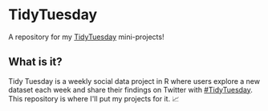 # TidyTuesday
A repository for my [TidyTuesday](https://github.com/rfordatascience/tidytuesday) mini-projects!

## What is it?
Tidy Tuesday is a weekly social data project in R where users explore a new dataset each week and share their findings on 
Twitter with [#TidyTuesday](https://twitter.com/hashtag/tidytuesday?lang=en). This repository is where I'll put my projects 
for it. :chart_with_upwards_trend:
